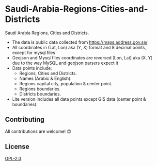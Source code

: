 # Saudi-Arabia-Regions-Cities-and-Districts
Saudi Arabia Regions, Cities and Districts.

* The data is public data collected from https://maps.address.gov.sa/
* All coordinates in (Lat, Lon) aka (Y, X) format and 8 decimal points, except for mysql files
* Geojson and Mysql files coordinates are reversed (Lon, Lat) aka (X, Y) due to the way MySQL and geojson parsers expect it
* Data points include:
  - Regions, Cities and Districts.
  - Names (Arabic & English).
  - Regions capital city, population & center point.
  - Regions boundaries.
  - Districts boundaries.
* Lite version includes all data points except GIS data (center point & boundaries).


## Contributing
All contributions are welcome! 😊


## License
[GPL-2.0](https://github.com/homaily/Saudi-Arabia-Regions-Cities-and-Districts/blob/master/LICENSE)